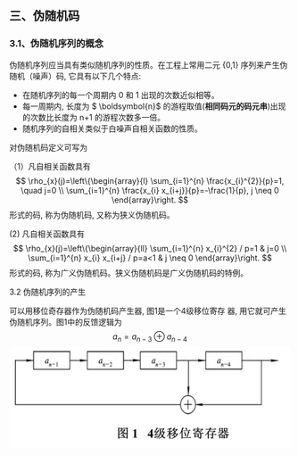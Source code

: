 ## 三、伪随机码

### 3.1、伪随机序列的概念

伪随机序列应当具有类似随机序列的性质。在工程上常用二元  \{0,1\}  序列来产生伪随机（噪声）码, 它具有以下几个特点:

+ 在随机序列的每一个周期内 0 和 1 出现的次数近似相等。
+ 每一周期内, 长度为 $ \boldsymbol{n}$  的游程取值(**相同码元的码元串**)出现的次数比长度为  n+1  的游程次数多一倍。
+ 随机序列的自相关类似于白噪声自相关函数的性质。

对伪随机码定义可写为

（1）凡自相关函数具有
$$
\rho_{x}(j)=\left\{\begin{array}{l}
\sum_{i=1}^{n} \frac{x_{i}^{2}}{p}=1, \quad j=0 \\
\sum_{i=1}^{n} \frac{x_{i} x_{i+j}}{p}=-\frac{1}{p}, j \neq 0
\end{array}\right.
$$
形式的码, 称为伪随机码, 又称为狭义伪随机码。

(2) 凡自相关函数具有
$$
\rho_{x}(j)=\left\{\begin{array}{ll}
\sum_{i=1}^{n} x_{i}^{2} / p=1 & j=0 \\
\sum_{i=1}^{n} x_{i} x_{i+j} / p=a<1 & j \neq 0
\end{array}\right.
$$
形式的码, 称为广义伪随机码。狭义伪随机码是广义伪随机码的特例。

 3.2  伪随机序列的产生

可以用移位奇存器作为伪随机码产生器, 图1是一个4级移位寄存 器, 用它就可产生伪随机序列。图1中的反馈逻辑为
$$
a_{n}=a_{n-3} \oplus a_{n-4}
$$
![](https://raw.githubusercontent.com/timerring/picgo/master/picbed/image-20230211104355012.png)

